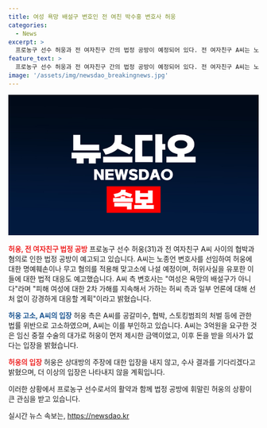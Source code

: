 ```yaml
---
title: 여성 욕망 배설구 변호인 전 여친 박수홍 변호사 허웅
categories:
  - News
excerpt: >
  프로농구 선수 허웅과 전 여자친구 간의 법정 공방이 예정되어 있다. 전 여자친구 A씨는 노종언 변호사를 선임하여 허웅을 명예훼손이나 무고 혐의로 맞고소할 예정이며, 허위사실을 유포한 사람들에 대해서도 법적 대응을 예고했다. 노 변호사는 피해 여성에 대한 2차 가해를 강하게 비판하고, 수사 결과를 기다렸다는 허웅의 입장을 언급했다. 현재 허웅은 부산 KCC 이지스에서 뛰고 있으며, 2023~2024시즌 MVP에 선정되었고, 최근 3년간 올스타 팬 투표 1위를 차지하여 최고의 인기를 얻고 있다.
feature_text: >
  프로농구 선수 허웅과 전 여자친구 간의 법정 공방이 예정되어 있다. 전 여자친구 A씨는 노종언 변호사를 선임하여 허웅을 명예훼손이나 무고 혐의로 맞고소할 예정이며, 허위사실을 유포한 사람들에 대해서도 법적 대응을 예고했다. 노 변호사는 피해 여성에 대한 2차 가해를 강하게 비판하고, 수사 결과를 기다렸다는 허웅의 입장을 언급했다. 현재 허웅은 부산 KCC 이지스에서 뛰고 있으며, 2023~2024시즌 MVP에 선정되었고, 최근 3년간 올스타 팬 투표 1위를 차지하여 최고의 인기를 얻고 있다.
image: '/assets/img/newsdao_breakingnews.jpg'
---
```


<p><img src="/assets/img/newsdao_breakingnews.jpg" alt="bookingtag 속보" /></p>

<p><b><span style="color: #ee2323;">허웅, 전 여자친구 법정 공방</span></b>
프로농구 선수 허웅(31)과 전 여자친구 A씨 사이의 협박과 혐의로 인한 법정 공방이 예고되고 있습니다. A씨는 노종언 변호사를 선임하여 허웅에 대한 명예훼손이나 무고 혐의를 적용해 맞고소에 나설 예정이며, 허위사실을 유포한 이들에 대한 법적 대응도 예고했습니다. A씨 측 변호사는 "여성은 욕망의 배설구가 아니다"라며 "피해 여성에 대한 2차 가해를 지속해서 가하는 허씨 측과 일부 언론에 대해 선처 없이 강경하게 대응할 계획"이라고 밝혔습니다.</p>

<p><b><span style="color: #1a5490;">허웅 고소, A씨의 입장</span></b>
허웅 측은 A씨를 공갈미수, 협박, 스토킹범죄의 처벌 등에 관한 법률 위반으로 고소하였으며, A씨는 이를 부인하고 있습니다. A씨는 3억원을 요구한 것은 임신 중절 수술의 대가로 허웅이 먼저 제시한 금액이었고, 이후 돈을 받을 의사가 없다는 입장을 밝혔습니다.</p>

<p><b><span style="color: #ee2323;">허웅의 입장</span></b>
허웅은 상대방의 주장에 대한 입장을 내지 않고, 수사 결과를 기다리겠다고 밝혔으며, 더 이상의 입장은 나타내지 않을 계획입니다.</p>

<p>이러한 상황에서 프로농구 선수로서의 활약과 함께 법정 공방에 휘말린 허웅의 상황이 큰 관심을 받고 있습니다.</p>
실시간 뉴스 속보는, <a href="https://newsdao.kr" rel="dofollow">https://newsdao.kr</a>


